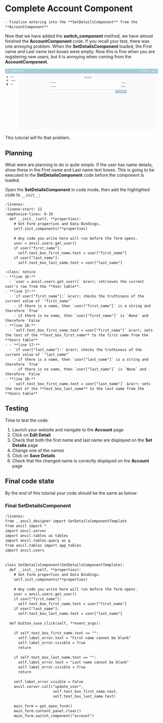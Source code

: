 # Complete Account Component

```{topic} In this tutorial you will:
- Finalise entering into the **SetDetailsComponent** from the **AccountComponent**
```

Now that we have added the **switch_component** method, we have almost finished the **AccountComponent** code. If you recall your test, there was one annoying problem. When the **SetDetailsComponent** loaded, the First name and Last name text boxes were empty. Now this is fine when you are registering new users, but it is annoying when coming from the **AccountComponent**. 

![empty](./assets/img/20/empty_cells.gif)

This tutorial will fix that problem.

## Planning

What were are planning to do is quite simple. If the user has name details, show these in the First name and Last name text boxes. This is going to be executed in the **SetDetailsComponent** code before the component is loaded.

Open the **SetDetailsComponent** in code mode, then add the highlighted code to `__init__`:

```{code-block} python
:linenos:
:lineno-start: 11
:emphasize-lines: 6-10
  def __init__(self, **properties):
    # Set Form properties and Data Bindings.
    self.init_components(**properties)

    # Any code you write here will run before the form opens.
    user = anvil.users.get_user()
    if user["first_name"]:
      self.text_box_first_name.text = user["first_name"]
    if user["last_name"]:
      self.text_box_last_name.text = user["last_name"]
```

```{admonition} Code explaination
:class: notice
- **line 16:**
  - `user = anvil.users.get_user()` &rarr; retrieves the current user's row from the **User table**.
- **line 17:**
  - `if user["first_name"]:` &rarr; checks the truthiness of the current value of `"first_name"`
    - if there is a name, then `user["first_name"]` is a string and therefore `True`
    - if there is no name, then `user["first_name"]` is `None` and therefore `False`
- **line 18:**
  - `self.text_box_first_name.text = user["first_name"]` &rarr; sets the text of the **text_box_first_name** to the first name from the **Users table**
- - **line 17:**
  - `if user["last_name"]:` &rarr; checks the truthiness of the current value of `"last_name"`
    - if there is a name, then `user["last_name"]` is a string and therefore `True`
    - if there is no name, then `user["last_name"]` is `None` and therefore `False`
- **line 18:**
  - `self.text_box_first_name.text = user["last_name"]` &rarr; sets the text of the **text_box_last_name** to the last name from the **Users table**
```

## Testing

Time to test the code.

1. Launch your website and navigate to the **Account** page
2. Click on **Edit Detail**
3. Check that both the first name and last name are displayed on the **Set Details** page
4. Change one of the names
5. Click on **Save Details**
6. Check that the changed name is correctly displayed on the **Account** page

## Final code state

By the end of this tutorial your code should be the same as below:

### Final SetDetailsComponent

```{code-block} python
:linenos:
from ._anvil_designer import SetDetailsComponentTemplate
from anvil import *
import anvil.server
import anvil.tables as tables
import anvil.tables.query as q
from anvil.tables import app_tables
import anvil.users


class SetDetailsComponent(SetDetailsComponentTemplate):
  def __init__(self, **properties):
    # Set Form properties and Data Bindings.
    self.init_components(**properties)

    # Any code you write here will run before the form opens.
    user = anvil.users.get_user()
    if user["first_name"]:
      self.text_box_first_name.text = user["first_name"]
    if user["last_name"]:
      self.text_box_last_name.text = user["last_name"]

  def button_save_click(self, **event_args):
    
    if self.text_box_first_name.text == "":
      self.label_error.text = "First name cannot be blank"
      self.label_error.visible = True
      return

    if self.text_box_last_name.text == "":
      self.label_error.text = "Last name cannot be blank"
      self.label_error.visible = True
      return

    self.label_error.visible = False
    anvil.server.call("update_user", 
                      self.text_box_first_name.text, 
                      self.text_box_last_name.text)

    main_form = get_open_form()
    main_form.content_panel.clear()
    main_form.switch_component("account")
```